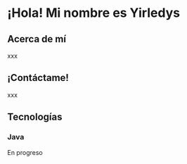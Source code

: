 # ¡Hola! Mi nombre es Yirledys

## Acerca de mí
xxx

## ¡Contáctame!
xxx

## Tecnologías
### Java
En progreso

